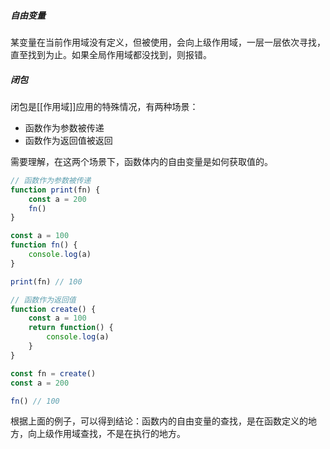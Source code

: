##### 自由变量

某变量在当前作用域没有定义，但被使用，会向上级作用域，一层一层依次寻找，直至找到为止。如果全局作用域都没找到，则报错。


##### 闭包

闭包是[[作用域]]应用的特殊情况，有两种场景：

- 函数作为参数被传递
- 函数作为返回值被返回

需要理解，在这两个场景下，函数体内的自由变量是如何获取值的。

```js
// 函数作为参数被传递
function print(fn) {
	const a = 200
	fn()
}

const a = 100
function fn() {
	console.log(a)
}

print(fn) // 100
```

```js
// 函数作为返回值
function create() {
	const a = 100
	return function() {
		console.log(a)
	}
}

const fn = create()
const a = 200

fn() // 100
```

根据上面的例子，可以得到结论：函数内的自由变量的查找，是在函数定义的地方，向上级作用域查找，不是在执行的地方。

